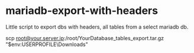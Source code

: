 # mariadb-export-with-headers
Little script to export dbs with headers, all tables from a select mariadb db.

scp root@your.server.ip:/root/YourDatabase_tables_export.tar.gz "$env:USERPROFILE\Downloads"

